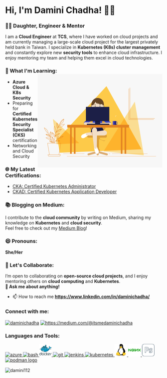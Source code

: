 # Hi, I'm Damini Chadha! 👩‍💻

### 👩‍🔬 Daughter, Engineer & Mentor  
I am a **Cloud Engineer** at **TCS**, where I have worked on cloud projects and am currently managing a large-scale cloud project for the largest privately held bank in Taiwan. I specialize in **Kubernetes (K8s) cluster management** and constantly explore new **security tools** to enhance cloud infrastructure. I enjoy mentoring my team and helping them excel in cloud technologies.

### 🌱 What I'm Learning: <img src="https://github.com/damini112/Profile-GIFs/blob/main/cute-girl.gif" width="400px" align="right"/> 
- **Azure Cloud & K8s Security**
- Preparing for **Certified Kubernetes Security Specialist (CKS)** certification
- Networking and Cloud Security

### 🌐 My Latest Certifications:
- [CKA: Certified Kubernetes Administrator](https://www.credly.com/badges/9352f34f-84b8-42b8-a765-2244f4cb882a/public_url)
- [CKAD: Certified Kubernetes Application Developer](https://www.credly.com/badges/c9c19d65-d438-4c98-993b-25a46aab1246/public_url)

### 📚 Blogging on Medium:
I contribute to the **cloud community** by writing on Medium, sharing my knowledge on **Kubernetes** and **cloud security**.  
Feel free to check out my [Medium Blog](https://medium.com/@yourprofile)!

### 😄 Pronouns:
**She/Her**

### 🧠 Let's Collaborate:
I’m open to collaborating on **open-source cloud projects**, and I enjoy mentoring others on **cloud computing** and **Kubernetes**.  
**💬 Ask me about anything!**

- 📫 How to reach me **https://www.linkedin.com/in/daminichadha/**

<h3 align="left">Connect with me:</h3>
<p align="left">
<a href="https://linkedin.com/in/daminichadha" target="blank"><img align="center" src="https://raw.githubusercontent.com/rahuldkjain/github-profile-readme-generator/master/src/images/icons/Social/linked-in-alt.svg" alt="daminichadha" height="30" width="40" /></a>
<a href="https://medium.com/https://medium.com/@itsmedaminichadha" target="blank"><img align="center" src="https://raw.githubusercontent.com/rahuldkjain/github-profile-readme-generator/master/src/images/icons/Social/medium.svg" alt="https://medium.com/@itsmedaminichadha" height="30" width="40" /></a>
</p>

<h3 align="left">Languages and Tools:</h3>
<p align="left">
  <a href="https://azure.microsoft.com/en-in/" target="_blank" rel="noreferrer">
    <img src="https://www.vectorlogo.zone/logos/microsoft_azure/microsoft_azure-icon.svg" alt="azure" width="40" height="40"/>
  </a>
  <a href="https://www.gnu.org/software/bash/" target="_blank" rel="noreferrer">
    <img src="https://www.vectorlogo.zone/logos/gnu_bash/gnu_bash-icon.svg" alt="bash" width="40" height="40"/>
  </a>
  <a href="https://www.docker.com/" target="_blank" rel="noreferrer">
    <img src="https://raw.githubusercontent.com/devicons/devicon/master/icons/docker/docker-original-wordmark.svg" alt="docker" width="40" height="40"/>
  </a>
  <a href="https://git-scm.com/" target="_blank" rel="noreferrer">
    <img src="https://www.vectorlogo.zone/logos/git-scm/git-scm-icon.svg" alt="git" width="40" height="40"/>
  </a>
  <a href="https://www.jenkins.io" target="_blank" rel="noreferrer">
    <img src="https://www.vectorlogo.zone/logos/jenkins/jenkins-icon.svg" alt="jenkins" width="40" height="40"/>
  </a>
  <a href="https://kubernetes.io" target="_blank" rel="noreferrer">
    <img src="https://www.vectorlogo.zone/logos/kubernetes/kubernetes-icon.svg" alt="kubernetes" width="40" height="40"/>
  </a>
  <a href="https://www.linux.org/" target="_blank" rel="noreferrer">
    <img src="https://raw.githubusercontent.com/devicons/devicon/master/icons/linux/linux-original.svg" alt="linux" width="40" height="40"/>
  </a>
  <a href="https://www.nginx.com" target="_blank" rel="noreferrer">
    <img src="https://raw.githubusercontent.com/devicons/devicon/master/icons/nginx/nginx-original.svg" alt="nginx" width="40" height="40"/>
  </a>
  <a href="https://www.photoshop.com/en" target="_blank" rel="noreferrer">
    <img src="https://raw.githubusercontent.com/devicons/devicon/master/icons/photoshop/photoshop-line.svg" alt="photoshop" width="40" height="40"/>
  </a>
  <a href="https://podman.io/" target="_blank" rel="noreferrer">
    <img src="https://cdn.jsdelivr.net/gh/devicons/devicon/icons/podman/podman-original.svg" alt="podman logo" width="40" height="40"/>
  </a>
</p>


<p><img align="center" src="https://github-readme-stats.vercel.app/api/top-langs?username=damini112&show_icons=true&locale=en&layout=compact" alt="damini112" /></p>

